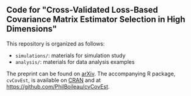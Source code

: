 ## Code for "Cross-Validated Loss-Based Covariance Matrix Estimator Selection in High Dimensions"

This repository is organized as follows:

- `simulations/`: materials for simulation study
- `analysis/`: materials for data analysis examples

The preprint can be found on [arXiv](https://arxiv.org/abs/2102.09715). The
accompanying R package, `cvCovEst`, is available on
[CRAN](https://CRAN.R-project.org/package=cvCovEst) and at
https://github.com/PhilBoileau/cvCovEst.
